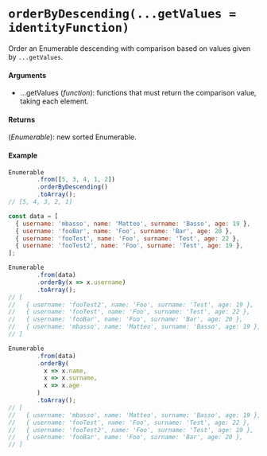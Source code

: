 # `orderByDescending(...getValues = identityFunction)`

Order an Enumerable descending with comparison based on values given by `...getValues`.

#### Arguments

- ...getValues (*function*): functions that must return the comparison value, taking each element.

#### Returns

(*Enumerable*): new sorted Enumerable.

#### Example

```js
Enumerable
        .from([5, 3, 4, 1, 2])
        .orderByDescending()
        .toArray();
// [5, 4, 3, 2, 1]

const data = [
  { username: 'mbasso', name: 'Matteo', surname: 'Basso', age: 19 },
  { username: 'fooBar', name: 'Foo', surname: 'Bar', age: 20 },
  { username: 'fooTest', name: 'Foo', surname: 'Test', age: 22 },
  { username: 'fooTest2', name: 'Foo', surname: 'Test', age: 19 },
];

Enumerable
        .from(data)
        .orderBy(x => x.username)
        .toArray();
// [
//   { username: 'fooTest2', name: 'Foo', surname: 'Test', age: 19 },
//   { username: 'fooTest', name: 'Foo', surname: 'Test', age: 22 },
//   { username: 'fooBar', name: 'Foo', surname: 'Bar', age: 20 },
//   { username: 'mbasso', name: 'Matteo', surname: 'Basso', age: 19 },
// ]

Enumerable
        .from(data)
        .orderBy(
          x => x.name,
          x => x.surname,
          x => x.age
        )
        .toArray();
// [
//   { username: 'mbasso', name: 'Matteo', surname: 'Basso', age: 19 },
//   { username: 'fooTest', name: 'Foo', surname: 'Test', age: 22 },
//   { username: 'fooTest2', name: 'Foo', surname: 'Test', age: 19 },
//   { username: 'fooBar', name: 'Foo', surname: 'Bar', age: 20 },
// ]
```
